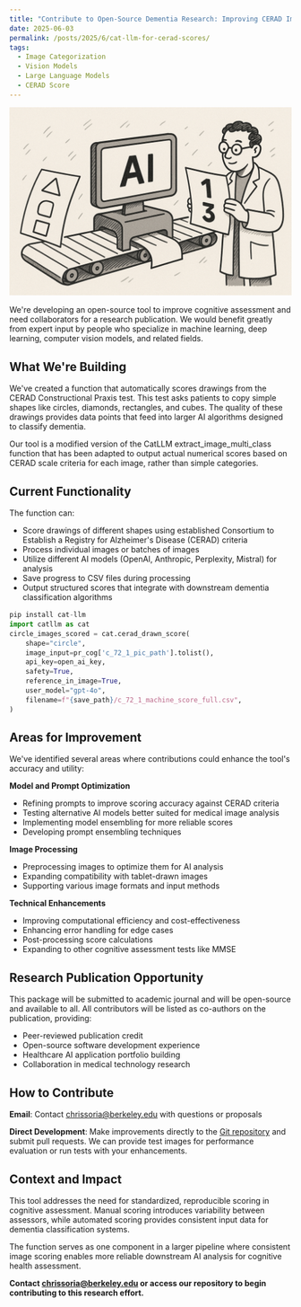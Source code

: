 ```yaml
---
title: "Contribute to Open-Source Dementia Research: Improving CERAD Image Scoring"
date: 2025-06-03
permalink: /posts/2025/6/cat-llm-for-cerad-scores/
tags:
  - Image Categorization
  - Vision Models
  - Large Language Models
  - CERAD Score
---
```


![CERAD AI Scorer](/images/CERAD.png)

We're developing an open-source tool to improve cognitive assessment and need collaborators for a research publication. We would benefit greatly from expert input by people who specialize in machine learning, deep learning, computer vision models, and related fields.

## What We're Building

We've created a function that automatically scores drawings from the CERAD Constructional Praxis test. This test asks patients to copy simple shapes like circles, diamonds, rectangles, and cubes. The quality of these drawings provides data points that feed into larger AI algorithms designed to classify dementia.

Our tool is a modified version of the CatLLM extract_image_multi_class function that has been adapted to output actual numerical scores based on CERAD scale criteria for each image, rather than simple categories.

## Current Functionality

The function can:
- Score drawings of different shapes using established Consortium to Establish a Registry for Alzheimer's Disease (CERAD) criteria
- Process individual images or batches of images
- Utilize different AI models (OpenAI, Anthropic, Perplexity, Mistral) for analysis
- Save progress to CSV files during processing
- Output structured scores that integrate with downstream dementia classification algorithms

```python
pip install cat-llm
import catllm as cat
circle_images_scored = cat.cerad_drawn_score(
    shape="circle",
    image_input=pr_cog['c_72_1_pic_path'].tolist(),
    api_key=open_ai_key,
    safety=True,
    reference_in_image=True,
    user_model="gpt-4o",
    filename=f"{save_path}/c_72_1_machine_score_full.csv",
)
```

## Areas for Improvement

We've identified several areas where contributions could enhance the tool's accuracy and utility:

**Model and Prompt Optimization**
- Refining prompts to improve scoring accuracy against CERAD criteria
- Testing alternative AI models better suited for medical image analysis
- Implementing model ensembling for more reliable scores
- Developing prompt ensembling techniques

**Image Processing**
- Preprocessing images to optimize them for AI analysis
- Expanding compatibility with tablet-drawn images
- Supporting various image formats and input methods

**Technical Enhancements**
- Improving computational efficiency and cost-effectiveness
- Enhancing error handling for edge cases
- Post-processing score calculations
- Expanding to other cognitive assessment tests like MMSE

## Research Publication Opportunity

This package will be submitted to academic journal and will be open-source and available to all. All contributors will be listed as co-authors on the publication, providing:

- Peer-reviewed publication credit
- Open-source software development experience
- Healthcare AI application portfolio building
- Collaboration in medical technology research

## How to Contribute

**Email**: Contact <a href="chrissoria@berkeley.edu">chrissoria@berkeley.edu</a> with questions or proposals

**Direct Development**: Make improvements directly to the <a href="https://github.com/chrissoria/cat-llm/blob/main/src/catllm/CERAD_functions.py">Git repository</a> and submit pull requests. We can provide test images for performance evaluation or run tests with your enhancements.

## Context and Impact

This tool addresses the need for standardized, reproducible scoring in cognitive assessment. Manual scoring introduces variability between assessors, while automated scoring provides consistent input data for dementia classification systems.

The function serves as one component in a larger pipeline where consistent image scoring enables more reliable downstream AI analysis for cognitive health assessment.

**Contact chrissoria@berkeley.edu or access our repository to begin contributing to this research effort.**
